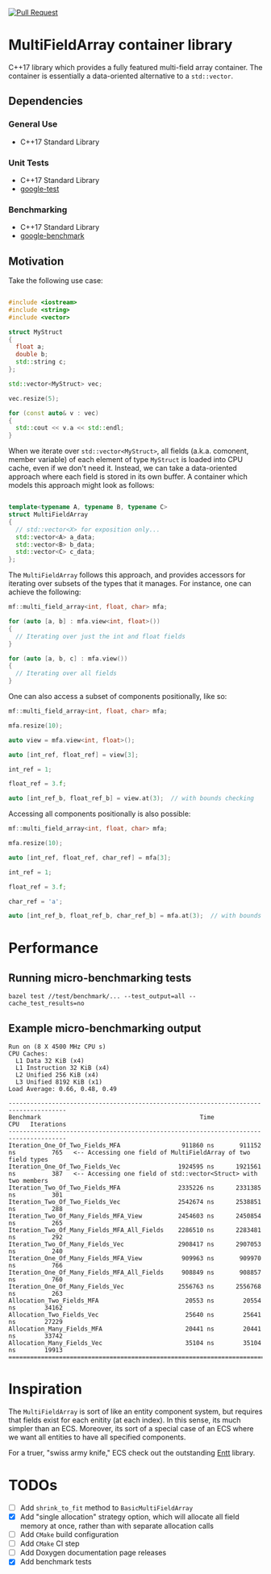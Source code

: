 [![Pull Request](https://github.com/briancairl/multi_field_array/actions/workflows/pr.yml/badge.svg)](https://github.com/briancairl/multi_field_array/actions/workflows/pr.yml)

# MultiFieldArray container library

C++17 library which provides a fully featured multi-field array container. The container is essentially a data-oriented alternative to a `std::vector`.

## Dependencies

### General Use

- C++17 Standard Library

### Unit Tests

- C++17 Standard Library
- [google-test](https://github.com/google/googletest)

### Benchmarking

- C++17 Standard Library
- [google-benchmark](https://github.com/google/benchmark)

## Motivation

Take the following use case:

```c++

#include <iostream>
#include <string>
#include <vector>

struct MyStruct
{
  float a;
  double b;
  std::string c;
};

std::vector<MyStruct> vec;

vec.resize(5);

for (const auto& v : vec)
{
  std::cout << v.a << std::endl;
}

```

When we iterate over `std::vector<MyStruct>`, all fields (a.k.a. comonent, member variable) of each element of type `MyStruct` is loaded into CPU cache, even if we don't need it. Instead, we can take a data-oriented approach where each field is stored in its own buffer. A container which models this approach might look as follows:

```c++

template<typename A, typename B, typename C>
struct MultiFieldArray
{
  // std::vector<X> for exposition only...
  std::vector<A> a_data;
  std::vector<B> b_data;
  std::vector<C> c_data;
};

```

The `MultiFieldArray` follows this approach, and provides accessors for iterating over subsets of the types that it manages. For instance, one can achieve the following:

```c++
mf::multi_field_array<int, float, char> mfa;

for (auto [a, b] : mfa.view<int, float>())
{
  // Iterating over just the int and float fields
}

for (auto [a, b, c] : mfa.view())
{
  // Iterating over all fields
}
```

One can also access a subset of components positionally, like so:

```c++
mf::multi_field_array<int, float, char> mfa;

mfa.resize(10);

auto view = mfa.view<int, float>();

auto [int_ref, float_ref] = view[3];

int_ref = 1;

float_ref = 3.f;

auto [int_ref_b, float_ref_b] = view.at(3);  // with bounds checking
```

Accessing all components positionally is also possible:

```c++
mf::multi_field_array<int, float, char> mfa;

mfa.resize(10);

auto [int_ref, float_ref, char_ref] = mfa[3];

int_ref = 1;

float_ref = 3.f;

char_ref = 'a';

auto [int_ref_b, float_ref_b, char_ref_b] = mfa.at(3);  // with bounds checking
```

# Performance

## Running micro-benchmarking tests
```
bazel test //test/benchmark/... --test_output=all --cache_test_results=no
```

## Example micro-benchmarking output
```
Run on (8 X 4500 MHz CPU s)
CPU Caches:
  L1 Data 32 KiB (x4)
  L1 Instruction 32 KiB (x4)
  L2 Unified 256 KiB (x4)
  L3 Unified 8192 KiB (x1)
Load Average: 0.66, 0.48, 0.49

--------------------------------------------------------------------------------------
Benchmark                                            Time             CPU   Iterations
--------------------------------------------------------------------------------------
Iteration_One_Of_Two_Fields_MFA                 911860 ns       911152 ns          765   <-- Accessing one field of MultiFieldArray of two field types
Iteration_One_Of_Two_Fields_Vec                1924595 ns      1921561 ns          387   <-- Accessing one field of std::vector<Struct> with two members
Iteration_Two_Of_Two_Fields_MFA                2335226 ns      2331385 ns          301
Iteration_Two_Of_Two_Fields_Vec                2542674 ns      2538851 ns          288
Iteration_Two_Of_Many_Fields_MFA_View          2454603 ns      2450854 ns          265
Iteration_Two_Of_Many_Fields_MFA_All_Fields    2286510 ns      2283481 ns          292
Iteration_Two_Of_Many_Fields_Vec               2908417 ns      2907053 ns          240
Iteration_One_Of_Many_Fields_MFA_View           909963 ns       909970 ns          766
Iteration_One_Of_Many_Fields_MFA_All_Fields     908849 ns       908857 ns          760
Iteration_One_Of_Many_Fields_Vec               2556763 ns      2556768 ns          263
Allocation_Two_Fields_MFA                        20553 ns        20554 ns        34162
Allocation_Two_Fields_Vec                        25640 ns        25641 ns        27229
Allocation_Many_Fields_MFA                       20441 ns        20441 ns        33742
Allocation_Many_Fields_Vec                       35104 ns        35104 ns        19913
================================================================================
```

# Inspiration

The `MultiFieldArray` is sort of like an entity component system, but requires that fields exist for each enitity (at each index). In this sense, its much simpler than an ECS. Moreover, its sort of a special case of an ECS where we want all entities to have all specified components.

For a truer, "swiss army knife," ECS check out the outstanding [Entt](https://github.com/skypjack/entt) library.


# TODOs

- [ ] Add `shrink_to_fit` method to `BasicMultiFieldArray`
- [x] Add "single allocation" strategy option, which will allocate all field memory at once, rather than with separate allocation calls
- [ ] Add `CMake` build configuration
- [ ] Add `CMake` CI step
- [ ] Add Doxygen documentation page releases
- [x] Add benchmark tests
